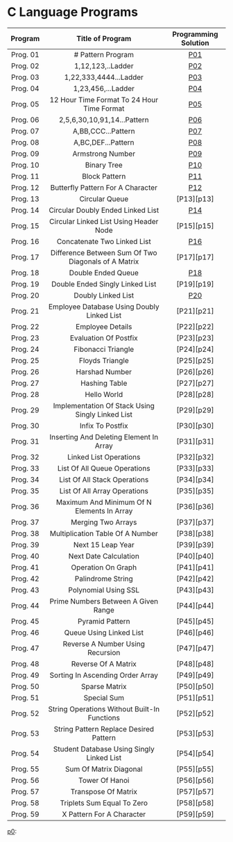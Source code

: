 # C Language Programs

|    Program      |                               Title of Program                                |    Programming Solution    | 
| :-------------: | :---------------------------------------------------------------------------: | :------------------------: | 
|    Prog. 01     |                               # Pattern Program                               |          [P01][p01]        |
|    Prog. 02     |                                1,12,123,..Ladder                              |          [P02][p02]        |
|    Prog. 03     |                             1,22,333,4444...Ladder                            |          [P03][p03]        |
|    Prog. 04     |                               1,23,456,...Ladder                              |          [P04][p04]        |
|    Prog. 05     |                   12 Hour Time Format To 24 Hour Time Format                  |          [P05][p05]        |
|    Prog. 06     |                           2,5,6,30,10,91,14...Pattern                         |          [P06][p06]        |
|    Prog. 07     |                               A,BB,CCC...Pattern                              |          [P07][p07]        |
|    Prog. 08     |                               A,BC,DEF...Pattern                              |          [P08][p08]        |
|    Prog. 09     |                                Armstrong Number                               |          [P09][p09]        |
|    Prog. 10     |                                  Binary Tree                                  |          [P10][p10]        |
|    Prog. 11     |                                 Block Pattern                                 |          [P11][p11]        |
|    Prog. 12     |                       Butterfly Pattern For A Character                       |          [P12][p12]        |
|    Prog. 13     |                                 Circular Queue                                |          [P13][p13]        |
|    Prog. 14     |                       Circular Doubly Ended Linked List                       |          [P14][p14]        |
|    Prog. 15     |                     Circular Linked List Using Header Node                    |          [P15][p15]        |
|    Prog. 16     |                          Concatenate Two Linked List                          |          [P16][p16]        |
|    Prog. 17     |                 Difference Between Sum Of Two Diagonals of A Matrix           |          [P17][p17]        |
|    Prog. 18     |                               Double Ended Queue                              |          [P18][p18]        |
|    Prog. 19     |                        Double Ended Singly Linked List                        |          [P19][p19]        |
|    Prog. 20     |                               Doubly Linked List                              |          [P20][p20]        |
|    Prog. 21     |                    Employee Database Using Doubly Linked List                 |          [P21][p21]        |
|    Prog. 22     |                                Employee Details                               |          [P22][p22]        |
|    Prog. 23     |                              Evaluation Of Postfix                            |          [P23][p23]        |
|    Prog. 24     |                               Fibonacci Triangle                              |          [P24][p24]        |
|    Prog. 25     |                                Floyds Triangle                                |          [P25][p25]        |
|    Prog. 26     |                                Harshad Number                                 |          [P26][p26]        |
|    Prog. 27     |                                Hashing Table                                  |          [P27][p27]        |
|    Prog. 28     |                                 Hello World                                   |          [P28][p28]        |
|    Prog. 29     |                Implementation Of Stack Using Singly Linked List               |          [P29][p29]        |
|    Prog. 30     |                               Infix To Postfix                                |          [P30][p30]        |
|    Prog. 31     |                      Inserting And Deleting Element In Array                  |          [P31][p31]        |
|    Prog. 32     |                            Linked List Operations                             |          [P32][p32]        |
|    Prog. 33     |                        List Of All Queue Operations                           |          [P33][p33]        |
|    Prog. 34     |                        List Of All Stack Operations                           |          [P34][p34]        |
|    Prog. 35     |                        List Of All Array Operations                           |          [P35][p35]        |
|    Prog. 36     |                  Maximum And Minimum Of N Elements In Array                   |          [P36][p36]        |
|    Prog. 37     |                             Merging Two Arrays                                |          [P37][p37]        |
|    Prog. 38     |                        Multiplication Table Of A Number                       |          [P38][p38]        |
|    Prog. 39     |                             Next 15 Leap Year                                 |          [P39][p39]        |
|    Prog. 40     |                          Next Date Calculation                                |          [P40][p40]        |
|    Prog. 41     |                            Operation On Graph                                 |          [P41][p41]        |
|    Prog. 42     |                            Palindrome String                                  |          [P42][p42]        |
|    Prog. 43     |                           Polynomial Using SSL                                |          [P43][p43]        |
|    Prog. 44     |                    Prime Numbers Between A Given Range                        |          [P44][p44]        |
|    Prog. 45     |                            Pyramid Pattern                                    |          [P45][p45]        |
|    Prog. 46     |                        Queue Using Linked List                                |          [P46][p46]        |
|    Prog. 47     |                     Reverse A Number Using Recursion                          |          [P47][p47]        |
|    Prog. 48     |                           Reverse Of A Matrix                                 |          [P48][p48]        |
|    Prog. 49     |                     Sorting In Ascending Order Array                          |          [P49][p49]        |
|    Prog. 50     |                              Sparse Matrix                                    |          [P50][p50]        |
|    Prog. 51     |                               Special Sum                                     |          [P51][p51]        |
|    Prog. 52     |                 String Operations Without Built-In Functions                  |          [P52][p52]        |
|    Prog. 53     |                   String Pattern Replace Desired Pattern                      |          [P53][p53]        |
|    Prog. 54     |                 Student Database Using Singly Linked List                     |          [P54][p54]        |
|    Prog. 55     |                          Sum Of Matrix Diagonal                               |          [P55][p55]        |
|    Prog. 56     |                              Tower Of Hanoi                                   |          [P56][p56]        |
|    Prog. 57     |                           Transpose Of Matrix                                 |          [P57][p57]        |
|    Prog. 58     |                        Triplets Sum Equal To Zero                             |          [P58][p58]        |
|    Prog. 59     |                        X Pattern For A Character                              |          [P59][p59]        |

[p01]: https://github.com/amit25bhalerao/CProgramming/tree/main/%23PatternProgram/main.cpp
[p02]: https://github.com/amit25bhalerao/CProgramming/tree/main/1%2C12%2C123%2C1234.......Ladder/main.c
[p03]: https://github.com/amit25bhalerao/CProgramming/tree/main/1%2C22%2C333%2C4444.....Ladder/main.c
[p04]: https://github.com/amit25bhalerao/CProgramming/tree/main/1%2C23%2C456.....Ladder/main.c
[p05]: https://github.com/amit25bhalerao/CProgramming/tree/main/12HrTimeFormatTo24HrTimeFormat/main.c
[p06]: https://github.com/amit25bhalerao/CProgramming/tree/main/2%2C5%2C6%2C30%2C10%2C91%2C14%2C204....Pattern/main.c
[p07]: https://github.com/amit25bhalerao/CProgramming/tree/main/A%2CBB%2CCCC%2CDDDD......LAdder/main.c
[p08]: https://github.com/amit25bhalerao/CProgramming/tree/main/A%2CBC%2CDEF....Ladder/main.c
[p09]: https://github.com/amit25bhalerao/CProgramming/tree/main/Armstrongnumber/main.c
[p10]: https://github.com/amit25bhalerao/CProgramming/tree/main/BinaryTree/main.c
[p11]:https://github.com/amit25bhalerao/CProgramming/tree/main/BlockPattern 
[p12]: 
[p13]: 
[p14]: 
[p15]: 
[p16]: 
[p17]: 
[p18]: 
[p19]: 
[p20]:
[p1]: 
[p2]: 
[p3]: 
[p4]: 
[p5]: 
[p6]: 
[p7]: 
[p8]: 
[p9]: 
[p0]:
[p1]: 
[p2]: 
[p3]: 
[p4]: 
[p5]: 
[p6]: 
[p7]: 
[p8]: 
[p9]: 
[p0]:
[p1]: 
[p2]: 
[p3]: 
[p4]: 
[p5]: 
[p6]: 
[p7]: 
[p8]: 
[p9]: 
[p0]:
[p1]: 
[p2]: 
[p3]: 
[p4]: 
[p5]: 
[p6]: 
[p7]: 
[p8]: 
[p9]: 
[p0]:
